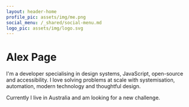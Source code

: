 ```yaml
---
layout: header-home
profile_pic: assets/img/me.png
social_menu: /_shared/social-menu.md
logo_pic: assets/img/logo.svg
---
```


# Alex Page

I'm a developer specialising in design systems, JavaScript, open-source and accessibility. I love solving problems at scale with systemisation, automation, modern technology and thoughtful design. 

Currently I live in Australia and am looking for a new challenge.
